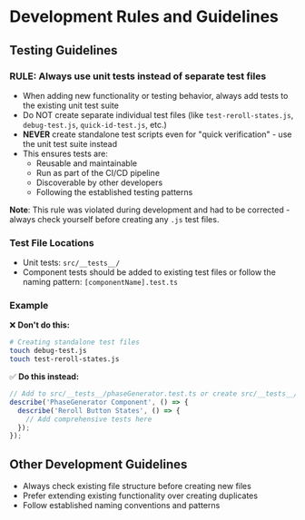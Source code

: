 # Development Rules and Guidelines

## Testing Guidelines

### **RULE: Always use unit tests instead of separate test files**
- When adding new functionality or testing behavior, always add tests to the existing unit test suite
- Do NOT create separate individual test files (like `test-reroll-states.js`, `debug-test.js`, `quick-id-test.js`, etc.)
- **NEVER** create standalone test scripts even for "quick verification" - use the unit test suite instead
- This ensures tests are:
  - Reusable and maintainable
  - Run as part of the CI/CD pipeline
  - Discoverable by other developers
  - Following the established testing patterns

**Note**: This rule was violated during development and had to be corrected - always check yourself before creating any `.js` test files.

### Test File Locations
- Unit tests: `src/__tests__/`
- Component tests should be added to existing test files or follow the naming pattern: `[componentName].test.ts`

### Example
❌ **Don't do this:**
```bash
# Creating standalone test files
touch debug-test.js
touch test-reroll-states.js  
```

✅ **Do this instead:**
```typescript
// Add to src/__tests__/phaseGenerator.test.ts or create src/__tests__/PhaseGenerator.test.ts
describe('PhaseGenerator Component', () => {
  describe('Reroll Button States', () => {
    // Add comprehensive tests here
  });
});
```

## Other Development Guidelines
- Always check existing file structure before creating new files
- Prefer extending existing functionality over creating duplicates
- Follow established naming conventions and patterns

